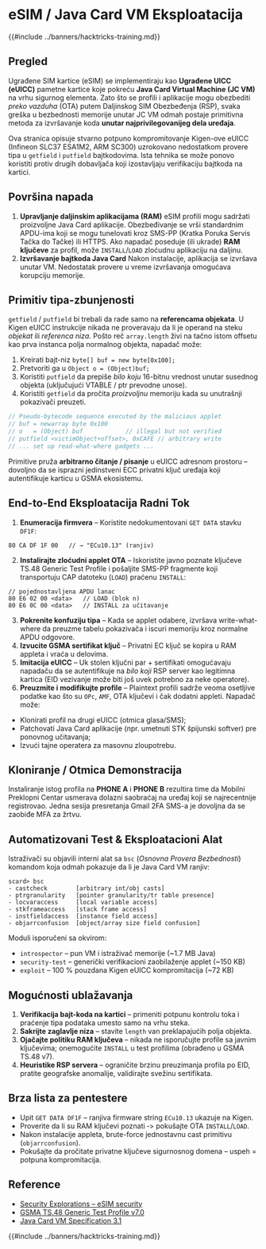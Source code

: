 # eSIM / Java Card VM Eksploatacija

{{#include ../banners/hacktricks-training.md}}

## Pregled
Ugrađene SIM kartice (eSIM) se implementiraju kao **Ugrađene UICC (eUICC)** pametne kartice koje pokreću **Java Card Virtual Machine (JC VM)** na vrhu sigurnog elementa. 
Zato što se profili i aplikacije mogu obezbediti *preko vazduha* (OTA) putem Daljinskog SIM Obezbeđenja (RSP), svaka greška u bezbednosti memorije unutar JC VM odmah postaje primitivna metoda za izvršavanje koda **unutar najprivilegovanijeg dela uređaja**.

Ova stranica opisuje stvarno potpuno kompromitovanje Kigen-ove eUICC (Infineon SLC37 ESA1M2, ARM SC300) uzrokovano nedostatkom provere tipa u `getfield` i `putfield` bajtkodovima. Ista tehnika se može ponovo koristiti protiv drugih dobavljača koji izostavljaju verifikaciju bajtkoda na kartici.

## Površina napada
1. **Upravljanje daljinskim aplikacijama (RAM)**
eSIM profili mogu sadržati proizvoljne Java Card aplikacije. Obezbeđivanje se vrši standardnim APDU-ima koji se mogu tunelovati kroz SMS-PP (Kratka Poruka Servis Tačka do Tačke) ili HTTPS. Ako napadač poseduje (ili ukrade) **RAM ključeve** za profil, može `INSTALL`/`LOAD` zloćudnu aplikaciju na daljinu.
2. **Izvršavanje bajtkoda Java Card**
Nakon instalacije, aplikacija se izvršava unutar VM. Nedostatak provere u vreme izvršavanja omogućava korupciju memorije.

## Primitiv tipa-zbunjenosti
`getfield` / `putfield` bi trebali da rade samo na **referencama objekata**. U Kigen eUICC instrukcije nikada ne proveravaju da li je operand na steku *objekat* ili *referenca niza*. Pošto reč `array.length` živi na tačno istom offsetu kao prva instanca polja normalnog objekta, napadač može:

1. Kreirati bajt-niz `byte[] buf = new byte[0x100];`
2. Pretvoriti ga u `Object o = (Object)buf;`
3. Koristiti `putfield` da prepiše *bilo koju* 16-bitnu vrednost unutar susednog objekta (uključujući VTABLE / ptr prevodne unose).
4. Koristiti `getfield` da pročita *proizvoljnu* memoriju kada su unutrašnji pokazivači preuzeti.
```java
// Pseudo-bytecode sequence executed by the malicious applet
// buf = newarray byte 0x100
// o   = (Object) buf            // illegal but not verified
// putfield <victimObject+offset>, 0xCAFE // arbitrary write
// ... set up read-what-where gadgets ...
```
Primitive pruža **arbitrarno čitanje / pisanje** u eUICC adresnom prostoru – dovoljno da se isprazni jedinstveni ECC privatni ključ uređaja koji autentifikuje karticu u GSMA ekosistemu.

## End-to-End Eksploatacija Radni Tok
1. **Enumeracija firmvera** – Koristite nedokumentovani `GET DATA` stavku `DF1F`:
```
80 CA DF 1F 00   // → "ECu10.13" (ranjiv)
```
2. **Instalirajte zloćudni applet OTA** – Iskoristite javno poznate ključeve TS.48 Generic Test Profile i pošaljite SMS-PP fragmente koji transportuju CAP datoteku (`LOAD`) praćenu `INSTALL`:
```
// pojednostavljena APDU lanac
80 E6 02 00 <data>   // LOAD (blok n)
80 E6 0C 00 <data>   // INSTALL za učitavanje
```
3. **Pokrenite konfuziju tipa** – Kada se applet odabere, izvršava write-what-where da preuzme tabelu pokazivača i iscuri memoriju kroz normalne APDU odgovore.
4. **Izvucite GSMA sertifikat ključ** – Privatni EC ključ se kopira u RAM appleta i vraća u delovima.
5. **Imitacija eUICC** – Uk stolen ključni par + sertifikati omogućavaju napadaču da se autentifikuje na *bilo koji* RSP server kao legitimna kartica (EID vezivanje može biti još uvek potrebno za neke operatore).
6. **Preuzmite i modifikujte profile** – Plaintext profili sadrže veoma osetljive podatke kao što su `OPc`, `AMF`, OTA ključevi i čak dodatni appleti. Napadač može:
* Klonirati profil na drugi eUICC (otmica glasa/SMS);
* Patchovati Java Card aplikacije (npr. umetnuti STK špijunski softver) pre ponovnog učitavanja;
* Izvući tajne operatera za masovnu zloupotrebu.

## Kloniranje / Otmica Demonstracija
Instaliranje istog profila na **PHONE A** i **PHONE B** rezultira time da Mobilni Preklopni Centar usmerava dolazni saobraćaj na uređaj koji se najrecentnije registrovao. Jedna sesija presretanja Gmail 2FA SMS-a je dovoljna da se zaobiđe MFA za žrtvu.

## Automatizovani Test & Eksploatacioni Alat
Istraživači su objavili interni alat sa `bsc` (*Osnovna Provera Bezbednosti*) komandom koja odmah pokazuje da li je Java Card VM ranjiv:
```
scard> bsc
- castcheck        [arbitrary int/obj casts]
- ptrgranularity   [pointer granularity/tr table presence]
- locvaraccess     [local variable access]
- stkframeaccess   [stack frame access]
- instfieldaccess  [instance field access]
- objarrconfusion  [object/array size field confusion]
```
Moduli isporučeni sa okvirom:
* `introspector` – pun VM i istraživač memorije (~1.7 MB Java)
* `security-test` – generički verifikacioni zaobilaženje applet (~150 KB)
* `exploit`       – 100 % pouzdana Kigen eUICC kompromitacija (~72 KB)

## Mogućnosti ublažavanja
1. **Verifikacija bajt-koda na kartici** – primeniti potpunu kontrolu toka i praćenje tipa podataka umesto samo na vrhu steka.
2. **Sakrijte zaglavlje niza** – stavite `length` van preklapajućih polja objekta.
3. **Ojačajte politiku RAM ključeva** – nikada ne isporučujte profile sa javnim ključevima; onemogućite `INSTALL` u test profilima (obrađeno u GSMA TS.48 v7).
4. **Heuristike RSP servera** – ograničite brzinu preuzimanja profila po EID, pratite geografske anomalije, validirajte svežinu sertifikata.

## Brza lista za pentestere
* Upit `GET DATA DF1F` – ranjiva firmware string `ECu10.13` ukazuje na Kigen.
* Proverite da li su RAM ključevi poznati ‑> pokušajte OTA `INSTALL`/`LOAD`.
* Nakon instalacije appleta, brute-force jednostavnu cast primitivu (`objarrconfusion`).
* Pokušajte da pročitate privatne ključeve sigurnosnog domena – uspeh = potpuna kompromitacija.

## Reference
- [Security Explorations – eSIM security](https://security-explorations.com/esim-security.html)
- [GSMA TS.48 Generic Test Profile v7.0](https://www.gsma.com/get-involved/working-groups/gsma_resources/ts-48-v7-0-generic-euicc-test-profile-for-device-testing/)
- [Java Card VM Specification 3.1](https://docs.oracle.com/en/java/javacard/3.1/jc-vm-spec/F12650_05.pdf)

{{#include ../banners/hacktricks-training.md}}
